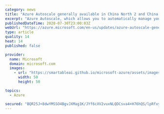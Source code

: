 ```yaml
---
category: news
title: "Azure Autoscale generally available in China North 2 and China East 2 regions"
excerpt: "Azure Autoscale, which allows you to automatically manage your resources based on the load is now available in China North 2 and China East 2 regions"
publishedDateTime: 2020-07-30T23:00:03Z
webUrl: "https://azure.microsoft.com/en-us/updates/azure-autoscale-generally-available-in-china-north-2-and-china-east-2-regions/"
type: article
quality: 14
heat: 14
published: false

provider:
  name: Microsoft
  domain: microsoft.com
  images:
    - url: "https://smartableai.github.io/microsoft-azure/assets/images/organizations/microsoft.com-50x50.jpg"
      width: 50
      height: 50

topics:
  - Azure

secured: "BQR25J+8dwYMSSO4BgvJXMag1K/JYf6cXV2vuxNLQDCsva4+H76hQS/lpRfxyCBOzS7GHoxzUyiHQZw5uKglD7nk0ueSv5nEF0P1tiUdKK4/BAFS34ZbCqzQ1dcVgb0/fDiPHI9XVlSVFGzwxYZgBmwZGP0ByHCx7totBv1R18GzGA5Qzxh2p8A+C+ko26tq1ACWZobifSqOrUFBKNJ9IMl29WOHMYnbrlwWBPin4G8aKotvU2scDVDzeDYa6DUNOFO/A9T2HRHRfnLFn/fRRWUuvE4ffrjC8kM8v1QLWidOI0MIuh+CR43mi46ck2ZBSvluik+SZv9FJg5QE44f+Q==;9Nn6GB2hhBTHrIjMnTXMuw=="
---
```


